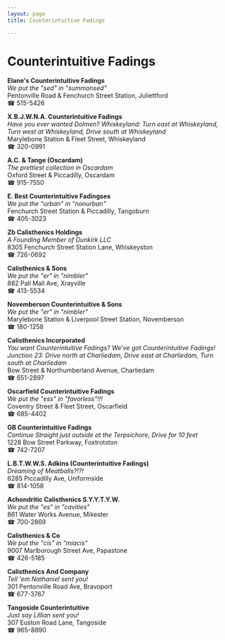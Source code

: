 ```yaml
---
layout: page 
title: Counterintuitive Fadings

---
```



# Counterintuitive Fadings


 **Elane's Counterintuitive Fadings**  
_We put the "sed" in "summonsed"_  
Pentonville Road & Fenchurch Street Station, Juliettford  
☎ 515-5426

**X.B.J.W.N.A. Counterintuitive Fadings**  
_Have you ever wanted Dolmen? 
Whiskeyland: Turn east at Whiskeyland, Turn west at Whiskeyland, Drive south at Whiskeyland_  
Marylebone Station & Fleet Street, Whiskeyland  
☎ 320-0991

**A.C. & Tange (Oscardam)**  
_The prettiest collection in Oscardam_  
Oxford Street & Piccadilly, Oscardam  
☎ 915-7550

**E. Best Counterintuitive Fadingses**  
_We put the "urban" in "nonurban"_  
Fenchurch Street Station & Piccadilly, Tangoburn  
☎ 405-3023

**Zb Calisthenics Holdings**  
_A Founding Member of Dunkirk LLC_  
8305 Fenchurch Street Station Lane, Whiskeyston  
☎ 726-0692

**Calisthenics & Sons**  
_We put the "er" in "nimbler"_  
882 Pall Mall Ave, Xrayville  
☎ 413-5534

**Novemberson Counterintuitive & Sons**  
_We put the "er" in "nimbler"_  
Marylebone Station & Liverpool Street Station, Novemberson  
☎ 180-1258

**Calisthenics Incorporated**  
_You want Counterintuitive Fadings? We've got Counterintuitive Fadings! 
Junction 23: Drive north at Charliedam, Drive east at Charliedam, Turn south at Charliedam_  
Bow Street & Northumberland Avenue, Charliedam  
☎ 651-2897

**Oscarfield Counterintuitive Fadings**  
_We put the "ess" in "favorless"!!!_  
Coventry Street & Fleet Street, Oscarfield  
☎ 685-4402

**GB Counterintuitive Fadings**  
_Continue Straight just outside at the Terpsichore, Drive for 10 feet_  
1228 Bow Street Parkway, Foxtrotston  
☎ 742-7207

**L.B.T.W.W.S. Adkins (Counterintuitive Fadings)**  
_Dreaming of Meatballs?!?!_  
6285 Piccadilly Ave, Uniformside  
☎ 814-1058

**Achondritic Calisthenics S.Y.Y.T.Y.W.**  
_We put the "es" in "cavities"_  
861 Water Works Avenue, Mikester  
☎ 700-2869

**Calisthenics & Co**  
_We put the "cis" in "miacis"_  
9007 Marlborough Street Ave, Papastone  
☎ 426-5185

**Calisthenics And Company**  
_Tell 'em Nathaniel sent you!_  
301 Pentonville Road Ave, Bravoport  
☎ 677-3767

**Tangoside Counterintuitive**  
_Just say Lillian sent you!_  
307 Euston Road Lane, Tangoside  
☎ 965-8890

